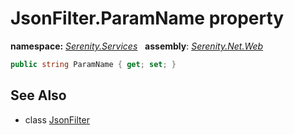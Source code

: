 # JsonFilter.ParamName property
**namespace:** *[Serenity.Services](../../README.md#serenity.services-namespace)*   **assembly**: *[Serenity.Net.Web](../../README.md)*

```csharp
public string ParamName { get; set; }
```

## See Also

* class [JsonFilter](../JsonFilter.md)